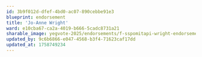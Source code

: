 ```yaml
---
id: 3b9f012d-dfef-4bd0-ac07-890cebbe91e3
blueprint: endorsement
title: 'Jo-Anne Wright'
ward: e10cba67-ca2a-4019-b666-5cadc8731a21
sharable_image: yegvote-2025/endorsements/f-sspomitapi-wright-endorsement.png
updated_by: 9c6b6866-e047-4568-b3f4-71623caf17dd
updated_at: 1758749234
---
```

